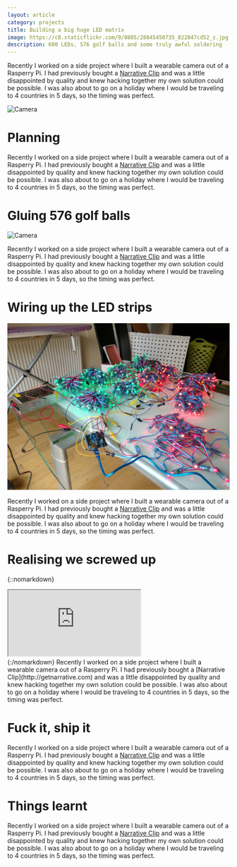 ```yaml
---
layout: article
category: projects
title: Building a big huge LED matrix
image: https://c8.staticflickr.com/9/8885/28845450735_822847cd52_z.jpg
description: 600 LEDs, 576 golf balls and some truly awful soldering
---
```

Recently I worked on a side project where I built a wearable camera out of a Rasperry Pi. I had previously bought a [Narrative Clip](http://getnarrative.com) and was a little disappointed by quality and knew hacking together my own solution could be possible. I was also about to go on a holiday where I would be traveling to 4 countries in 5 days, so the timing was perfect.

![Camera](https://c2.staticflickr.com/9/8893/28845451545_ca54a3a567_b.jpg)

# Planning
Recently I worked on a side project where I built a wearable camera out of a Rasperry Pi. I had previously bought a [Narrative Clip](http://getnarrative.com) and was a little disappointed by quality and knew hacking together my own solution could be possible. I was also about to go on a holiday where I would be traveling to 4 countries in 5 days, so the timing was perfect.

# Gluing 576 golf balls
![Camera](\images/1.jpg)

Recently I worked on a side project where I built a wearable camera out of a Rasperry Pi. I had previously bought a [Narrative Clip](http://getnarrative.com) and was a little disappointed by quality and knew hacking together my own solution could be possible. I was also about to go on a holiday where I would be traveling to 4 countries in 5 days, so the timing was perfect.

# Wiring up the LED strips
![Camera](\images/2.jpg)

Recently I worked on a side project where I built a wearable camera out of a Rasperry Pi. I had previously bought a [Narrative Clip](http://getnarrative.com) and was a little disappointed by quality and knew hacking together my own solution could be possible. I was also about to go on a holiday where I would be traveling to 4 countries in 5 days, so the timing was perfect.

# Realising we screwed up
{::nomarkdown}
<div class="embed-responsive embed-responsive-16by9">
  <iframe class="embed-responsive-item" src="https://www.youtube.com/embed/_driXHzZYYc?autoplay=1&showinfo=0&controls=0&rel=0&enablejsapi=1&loop=1&playlist=_driXHzZYYc"></iframe>
</div>
{:/nomarkdown}
Recently I worked on a side project where I built a wearable camera out of a Rasperry Pi. I had previously bought a [Narrative Clip](http://getnarrative.com) and was a little disappointed by quality and knew hacking together my own solution could be possible. I was also about to go on a holiday where I would be traveling to 4 countries in 5 days, so the timing was perfect.

# Fuck it, ship it
Recently I worked on a side project where I built a wearable camera out of a Rasperry Pi. I had previously bought a [Narrative Clip](http://getnarrative.com) and was a little disappointed by quality and knew hacking together my own solution could be possible. I was also about to go on a holiday where I would be traveling to 4 countries in 5 days, so the timing was perfect.

# Things learnt
Recently I worked on a side project where I built a wearable camera out of a Rasperry Pi. I had previously bought a [Narrative Clip](http://getnarrative.com) and was a little disappointed by quality and knew hacking together my own solution could be possible. I was also about to go on a holiday where I would be traveling to 4 countries in 5 days, so the timing was perfect.
